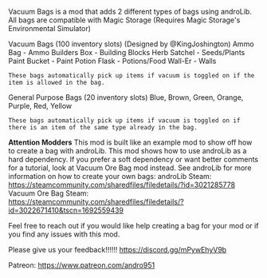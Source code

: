 ﻿Vacuum Bags is a mod that adds 2 different types of bags using androLib.
All bags are compatible with Magic Storage (Requires Magic Storage's Environmental Simulator)

Vacuum Bags (100 inventory slots)  (Designed by @KingJoshington)
	Ammo Bag - Ammo
	Builders Box - Building Blocks
	Herb Satchel - Seeds/Plants
	Paint Bucket - Paint
	Potion Flask - Potions/Food
	Wall-Er - Walls

	These bags automatically pick up items if vacuum is toggled on if the item is allowed in the bag.

General Purpose Bags (20 inventory slots)
	Blue, Brown, Green, Orange, Purple, Red, Yellow

	These bags automatically pick up items if vacuum is toggled on if there is an item of the same type already in the bag.

**Attention Modders**
This mod is built like an example mod to show off how to create a bag with androLib.
This mod shows how to use androLib as a hard dependency.  If you prefer a soft dependency or want better comments for a tutorial, look at Vacuum Ore Bag mod instead.
See androLib for more information on how to create your own bags:
	androLib Steam: https://steamcommunity.com/sharedfiles/filedetails/?id=3021285778
	Vacuum Ore Bag Steam: https://steamcommunity.com/sharedfiles/filedetails/?id=3022671410&tscn=1692559439

Feel free to reach out if you would like help creating a bag for your mod or if you find any issues with this mod.

Please give us your feedback!!!!!!
https://discord.gg/mPywEhyV9b

Patreon:
https://www.patreon.com/andro951
